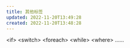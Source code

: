 ```yaml
---
title: 其他标签
updated: 2022-11-20T13:49:28
created: 2022-11-20T13:48:28
---
```


\<if\>
\<switch\>
\<foreach\>
\<while\>
\<where\>
……
